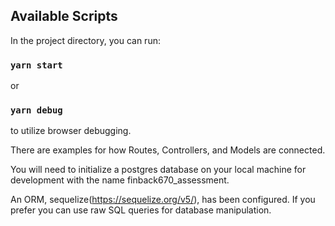 
## Available Scripts

In the project directory, you can run:

### `yarn start`

or

### `yarn debug`

to utilize browser debugging.

There are examples for how Routes, Controllers, and Models are connected.

You will need to initialize a postgres database on your local machine for development with the name finback670_assessment. 

An ORM, sequelize(https://sequelize.org/v5/), has been configured. If you prefer you can use raw SQL queries for database manipulation.
